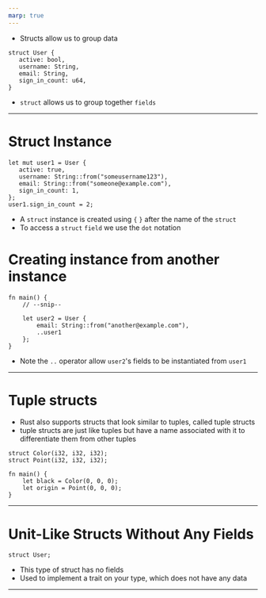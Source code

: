 ```yaml
---
marp: true
---
```


- Structs allow us to group data

```
struct User {
   active: bool,
   username: String,
   email: String,
   sign_in_count: u64,
}
```

- `struct` allows us to group together `fields`

---

# Struct Instance

```
let mut user1 = User {
   active: true,
   username: String::from("someusername123"),
   email: String::from("someone@example.com"),
   sign_in_count: 1,
};
user1.sign_in_count = 2;
```
- A `struct` instance is created using `{` `}` after the name of the `struct`
- To access a `struct` `field` we use the `dot` notation

# Creating instance from another instance

```
fn main() {
    // --snip--

    let user2 = User {
        email: String::from("another@example.com"),
        ..user1
    };
}
```

- Note the `..` operator allow `user2`'s fields to be instantiated from `user1`

---

# Tuple structs

- Rust also supports structs that look similar to tuples, called tuple structs
- tuple structs are just like tuples but have a name associated with it to differentiate them from other tuples

```
struct Color(i32, i32, i32);
struct Point(i32, i32, i32);

fn main() {
    let black = Color(0, 0, 0);
    let origin = Point(0, 0, 0);
}
```

---

# Unit-Like Structs Without Any Fields

```
struct User;
```

- This type of struct has no fields
- Used to implement a trait on your type, which does not have any data

---